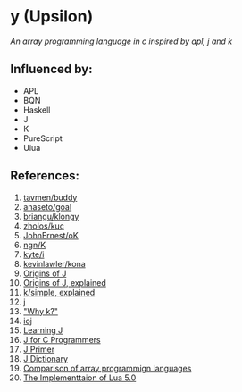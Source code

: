 # y (Upsilon)

_An array programming language in c inspired by apl, j and k_

## Influenced by:

- APL
- BQN
- Haskell
- J
- K
- PureScript
- Uiua

## References:

1.  [tavmen/buddy](https://github.com/tavmem/buddy)
2.  [anaseto/goal](https://codeberg.org/anaseto/goal)
3.  [briangu/klongy](https://github.com/briangu/klongpy)
4.  [zholos/kuc](https://github.com/zholos/kuc/)
5.  [JohnErnest/oK](https://github.com/JohnEarnest/ok)
6.  [ngn/K](https://codeberg.org/ngn/k/)
7.  [kyte/i](https://github.com/ktye/i)
8.  [kevinlawler/kona](https://github.com/kevinlawler/kona)
9.  [Origins of J](https://www.jsoftware.com/ioj/iojATW.htm)
10. [Origins of J, explained](https://github.com/kelas/ooj)
11. [k/simple, explained](https://github.com/kparc/ksimple/)
12. [j](https://github.com/cratelyn/j)
13. ["Why k?"](https://xpqz.github.io/kbook/Introduction.html)
14. [ioj](https://www.jsoftware.com/ioj/ioj.htm)
15. [Learning J](https://www.jsoftware.com/help/learning/contents.htm)
16. [J for C Programmers](https://www.jsoftware.com/help/jforc/contents.htm)
17. [J Primer](https://www.jsoftware.com/help/primer/contents.htm)
18. [J Dictionary](https://www.jsoftware.com/help/dictionary/contents.htm)
19. [Comparison of array programmign languages](<https://en.wikipedia.org/wiki/Comparison_of_programming_languages_(array)>)
20. [The Implementtaion of Lua 5.0](https://www.lua.org/doc/jucs05.pdf)
